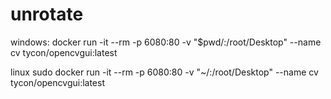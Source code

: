 # unrotate

windows:
docker run -it --rm -p 6080:80 -v "$pwd/:/root/Desktop" --name cv tycon/opencvgui:latest

linux
sudo docker run -it --rm -p 6080:80 -v "~/:/root/Desktop" --name cv tycon/opencvgui:latest

